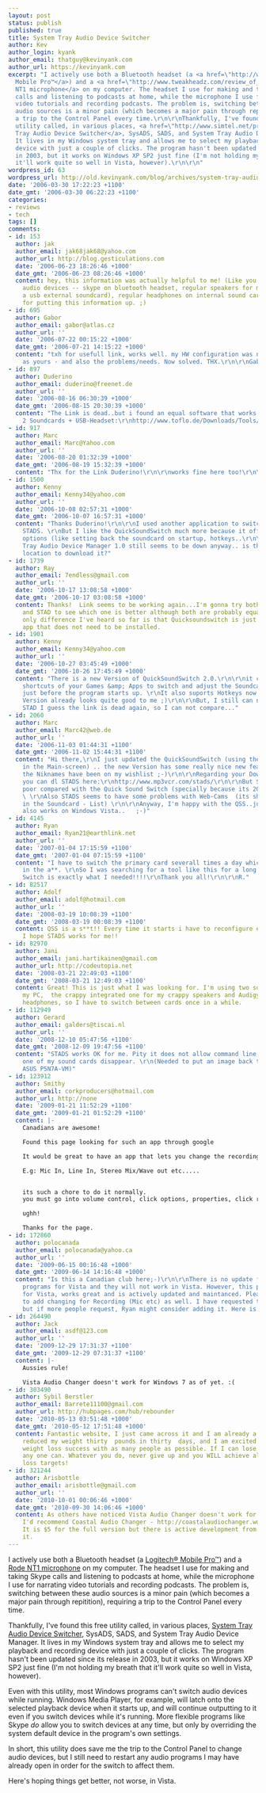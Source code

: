 ```yaml
---
layout: post
status: publish
published: true
title: System Tray Audio Device Switcher
author: Kev
author_login: kyank
author_email: thatguy@kevinyank.com
author_url: https://kevinyank.com
excerpt: "I actively use both a Bluetooth headset (a <a href=\"http://www.logitech.com/index.cfm/products/details/AU/EN,CRID=1628,CONTENTID=9473\">Logitech®
  Mobile Pro™</a>) and a <a href=\"http://www.tweakheadz.com/review_of_the_rode_nt1.htm\">Rode
  NT1 microphone</a> on my computer. The headset I use for making and taking Skype
  calls and listening to podcasts at home, while the microphone I use for narrating
  video tutorials and recording podcasts. The problem is, switching between these
  audio sources is a minor pain (which becomes a major pain through repitition), requiring
  a trip to the Control Panel every time.\r\n\r\nThankfully, I've found this free
  utility called, in various places, <a href=\"http://www.simtel.net/product.php%5Burl_fb_product_page%5D74517\">System
  Tray Audio Device Switcher</a>, SysADS, SADS, and System Tray Audio Device Manager.
  It lives in my Windows system tray and allows me to select my playback and recording
  device with just a couple of clicks. The program hasn't been updated since its release
  in 2003, but it works on Windows XP SP2 just fine (I'm not holding my breath that
  it'll work quite so well in Vista, however).\r\n\r\n"
wordpress_id: 63
wordpress_url: http://old.kevinyank.com/blog/archives/system-tray-audio-device-switcher/
date: '2006-03-30 17:22:23 +1100'
date_gmt: '2006-03-30 06:22:23 +1100'
categories:
- reviews
- tech
tags: []
comments:
- id: 153
  author: jak
  author_email: jak68jak68@yahoo.com
  author_url: http://blog.gesticulations.com
  date: '2006-06-23 18:26:46 +1000'
  date_gmt: '2006-06-23 08:26:46 +1000'
  content: hey, this information was actually helpful to me! (Like you I have multiple
    audio devices -- skype on bluetooth headset, regular speakers for music (through
    a usb external soundcard), regular headphones on internal sound card). Thanks
    for putting this information up. ;)
- id: 695
  author: Gabor
  author_email: gabor@atlas.cz
  author_url: ''
  date: '2006-07-22 00:15:22 +1000'
  date_gmt: '2006-07-21 14:15:22 +1000'
  content: "txh for usefull link, works well. my HW configuration was nearly the same
    as yours - and also the problems/needs. Now solved. THX.\r\n\r\nGabor"
- id: 897
  author: Duderino
  author_email: duderino@freenet.de
  author_url: ''
  date: '2006-08-16 06:30:39 +1000'
  date_gmt: '2006-08-15 20:30:39 +1000'
  content: "The Link is dead..but i found an equal software that works fine with my
    2 Soundcards + USB-Headset:\r\nhttp://www.toflo.de/Downloads/Tools/Soundcard-Switcher/"
- id: 917
  author: Marc
  author_email: Marc@Yahoo.com
  author_url: ''
  date: '2006-08-20 01:32:39 +1000'
  date_gmt: '2006-08-19 15:32:39 +1000'
  content: "Thx for the Link Duderino!\r\n\r\nworks fine here too!\r\n\r\nMarc"
- id: 1500
  author: Kenny
  author_email: Kenny34@yahoo.com
  author_url: ''
  date: '2006-10-08 02:57:31 +1000'
  date_gmt: '2006-10-07 16:57:31 +1000'
  content: "Thanks Duderino!\r\n\r\nI used another application to switch Soundcards:
    STADS. \r\nBut I like the QuickSoundSwitch much more because it offers much more
    options (like setting back the soundcard on startup, hotkeys..\r\n\r\nThe System
    Tray Audio Device Manager 1.0 still seems to be down anyway.. is there any other
    location to download it?"
- id: 1739
  author: Ray
  author_email: 7endless@gmail.com
  author_url: ''
  date: '2006-10-17 13:08:58 +1000'
  date_gmt: '2006-10-17 03:08:58 +1000'
  content: Thanks!  Link seems to be working again...I'm gonna try both QuickSoundSwitch
    and STAD to see which one is better although both are probably equally good. The
    only difference I've heard so far is that Quicksoundswitch is just a simple .exe
    app that does not need to be installed.
- id: 1901
  author: Kenny
  author_email: Kenny34@yahoo.com
  author_url: ''
  date: '2006-10-27 03:45:49 +1000'
  date_gmt: '2006-10-26 17:45:49 +1000'
  content: "There is a new Version of QuickSoundSwitch 2.0.\r\n\r\nit can create special
    shortcuts of your Games &amp; Apps to switch and adjust the Soundcard automatically
    just before the program starts up. \r\nIt also suports Hotkeys now... \r\nThis
    Version already looks quite good to me ;)\r\n\r\nBut, I still can not download
    STAD I guess the link is dead again, so I can not compare..."
- id: 2060
  author: Marc
  author_email: Marc42@web.de
  author_url: ''
  date: '2006-11-03 01:44:31 +1100'
  date_gmt: '2006-11-02 15:44:31 +1100'
  content: "Hi there,\r\nI just updated the QuickSoundSwitch (using the \"update\"
    in the Main-screen) .. the new Version has some really nice new features..  specially
    the Niknames have been on my wishlist ;-)\r\n\r\nRegarding your Download-Question
    you can dl STADS here:\r\nhttp://www.mp3vcr.com/stads/\r\n\r\nBut STADS is really
    poor compared with the Quick Sound Switch (specially because its 20 times bigger).
    \ \r\nAlso STADS seems to have some problems with Web-Cams  (its showing my Webcam
    in the Soundcard - List) \r\n\r\nAnyway, I'm happy with the QSS..just hope it
    also works on Windows Vista..   ;-)"
- id: 4145
  author: Ryan
  author_email: Ryan21@earthlink.net
  author_url: ''
  date: '2007-01-04 17:15:59 +1100'
  date_gmt: '2007-01-04 07:15:59 +1100'
  content: "I have to switch the primary card severall times a day which was a pain
    in the a**. \r\nSo I was searching for a tool like this for a long time! \r\nSound
    Switch is exactly what I needed!!!!\r\nThank you all!\r\n\r\nR."
- id: 82517
  author: Adolf
  author_email: adolf@hotmail.com
  author_url: ''
  date: '2008-03-19 10:08:39 +1100'
  date_gmt: '2008-03-19 00:08:39 +1100'
  content: QSS is a s**t!! Every time it starts i have to reconfigure every damn channel.
    I hope STADS works for me!!
- id: 82970
  author: Jani
  author_email: jani.hartikainen@gmail.com
  author_url: http://codeutopia.net
  date: '2008-03-21 22:49:03 +1100'
  date_gmt: '2008-03-21 12:49:03 +1100'
  content: Great! This is just what I was looking for. I'm using two soundcards in
    my PC,  the crappy integrated one for my crappy speakers and Audigy 2 for my hifi
    headphones, so I have to switch between cards once in a while.
- id: 112949
  author: Gerard
  author_email: galders@tiscai.nl
  author_url: ''
  date: '2008-12-10 05:47:56 +1100'
  date_gmt: '2008-12-09 19:47:56 +1100'
  content: "STADS works OK for me. Pity it does not allow command line use. QSS makes
    one of my sound cards disappear. \r\n(Needed to put an image back to solve problem.
    ASUS P5N7A-VM)"
- id: 123912
  author: Smithy
  author_email: corkproducers@hotmail.com
  author_url: http://none
  date: '2009-01-21 11:52:29 +1100'
  date_gmt: '2009-01-21 01:52:29 +1100'
  content: |-
    Canadians are awesome!

    Found this page looking for such an app through google

    It would be great to have an app that lets you change the recording source faster too.

    E.g: Mic In, Line In, Stereo Mix/Wave out etc.....


    its such a chore to do it normally.
    you must go into volume control, click options, properties, click recording, click okay, then tick the source you want!

    ughh!

    Thanks for the page.
- id: 172860
  author: polocanada
  author_email: polocanada@yahoo.ca
  author_url: ''
  date: '2009-06-15 00:16:48 +1000'
  date_gmt: '2009-06-14 14:16:48 +1000'
  content: "Is this a Canadian club here;-)\r\n\r\nThere is no update for the above
    programs for Vista and they will not work in Vista. However, this program works
    for Vista, works great and is actively updated and maintanced. Please ask Ryan
    to add changing for Recording (Mic etc) as well. I have requested this feature
    but if more people request, Ryan might consider adding it. Here is the link: http://www.vistaaudiochanger.com/"
- id: 264490
  author: Jack
  author_email: asdf@123.com
  author_url: ''
  date: '2009-12-29 17:31:37 +1100'
  date_gmt: '2009-12-29 07:31:37 +1100'
  content: |-
    Aussies rule!

    Vista Audio Changer doesn't work for Windows 7 as of yet. :(
- id: 303490
  author: Sybil Berstler
  author_email: Barrete11100@gmail.com
  author_url: http://hubpages.com/hub/rebounder
  date: '2010-05-13 03:51:48 +1000'
  date_gmt: '2010-05-12 17:51:48 +1000'
  content: Fantastic website, I just came across it and I am already a fan. I just
    reduced my weight thirty  pounds in thirty  days, and I am excited to share my
    weight loss success with as many people as possible. If I can lose weight then
    any one can. Whatever you do, never give up and you WILL achieve all your weight
    loss targets!
- id: 321244
  author: Arisbottle
  author_email: arisbottle@gmail.com
  author_url: ''
  date: '2010-10-01 00:06:46 +1000'
  date_gmt: '2010-09-30 14:06:46 +1000'
  content: As others have noticed Vista Audio Changer doesn't work for Windows 7.
    I'd recommend Coastal Audio Changer - http://coastalaudiochanger.wordpress.com/.
    It is $5 for the full version but there is active development from the guy behind
    it.
---
```

<p>I actively use both a Bluetooth headset (a <a href="http://www.logitech.com/index.cfm/products/details/AU/EN,CRID=1628,CONTENTID=9473">Logitech® Mobile Pro™</a>) and a <a href="http://www.tweakheadz.com/review_of_the_rode_nt1.htm">Rode NT1 microphone</a> on my computer. The headset I use for making and taking Skype calls and listening to podcasts at home, while the microphone I use for narrating video tutorials and recording podcasts. The problem is, switching between these audio sources is a minor pain (which becomes a major pain through repitition), requiring a trip to the Control Panel every time.</p>
<p>Thankfully, I've found this free utility called, in various places, <a href="http://www.simtel.net/product.php%5Burl_fb_product_page%5D74517">System Tray Audio Device Switcher</a>, SysADS, SADS, and System Tray Audio Device Manager. It lives in my Windows system tray and allows me to select my playback and recording device with just a couple of clicks. The program hasn't been updated since its release in 2003, but it works on Windows XP SP2 just fine (I'm not holding my breath that it'll work quite so well in Vista, however).</p>
<p><a id="more"></a><a id="more-63"></a>Even with this utility, most Windows programs can't switch audio devices while running. Windows Media Player, for example, will latch onto the selected playback device when it starts up, and will continue outputting to it even if you switch devices while it's running. More flexible programs like Skype <em>do</em> allow you to switch devices at any time, but only by overriding the system default device in the program's own settings.</p>
<p>In short, this utility does save me the trip to the Control Panel to change audio devices, but I still need to restart any audio programs I may have already open in order for the switch to affect them.</p>
<p>Here's hoping things get better, not worse, in Vista.</p>
